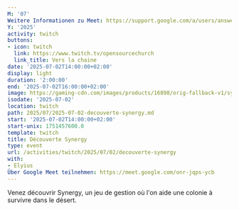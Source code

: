 ```yaml
---
M: '07'
Weitere Informationen zu Meet: https://support.google.com/a/users/answer/9282720
Y: '2025'
activity: twitch
buttons:
- icon: twitch
  link: https://www.twitch.tv/opensourcechurch
  link_title: Vers la chaine
date: '2025-07-02T14:00:00+02:00'
display: light
duration: '2:00:00'
end: '2025-07-02T16:00:00+02:00'
image: https://gaming-cdn.com/images/products/16898/orig-fallback-v1/synergy-pc-game-steam-us-and-ca-cover.jpg
isodate: '2025-07-02'
location: twitch
path: 2025/07/2025-07-02-decouverte-synergy.md
start: '2025-07-02T14:00:00+02:00'
start-unix: 1751457600.0
template: twitch
title: Découverte Synergy
type: event
url: /activities/twitch/2025/07/02/decouverte-synergy
with:
- Elyius
Über Google Meet teilnehmen: https://meet.google.com/onr-jqps-ycb
---
```

Venez découvrir Synergy, un jeu de gestion où l'on aide une colonie à survivre dans le désert.